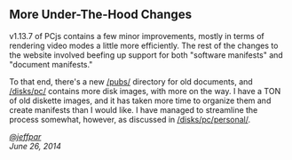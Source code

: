 More Under-The-Hood Changes
---
v1.13.7 of PCjs contains a few minor improvements, mostly in terms of rendering video modes a little more
efficiently.  The rest of the changes to the website involved beefing up support for both "software manifests"
and "document manifests."

To that end, there's a new [/pubs/]() directory for old documents, and [/disks/pc/]() contains more disk images,
with more on the way.  I have a TON of old diskette images, and it has taken more time to organize them and create
manifests than I would like.  I have managed to streamline the process somewhat, however, as discussed in
[/disks/pc/personal/]().

*[@jeffpar](http://twitter.com/jeffpar)*  
*June 26, 2014*
